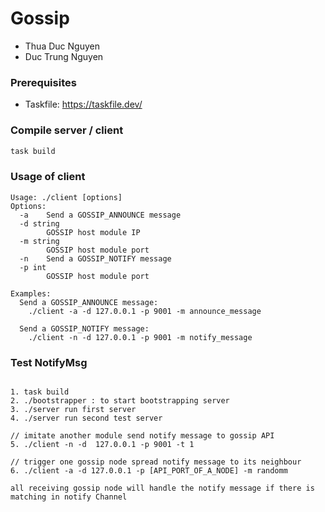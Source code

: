 # Gossip

- Thua Duc Nguyen
- Duc Trung Nguyen

### Prerequisites
- Taskfile: https://taskfile.dev/

### Compile server / client
```bash
task build
```

### Usage of client 

```
Usage: ./client [options]
Options:
  -a    Send a GOSSIP_ANNOUNCE message
  -d string
        GOSSIP host module IP
  -m string
        GOSSIP host module port
  -n    Send a GOSSIP_NOTIFY message
  -p int
        GOSSIP host module port

Examples:
  Send a GOSSIP_ANNOUNCE message:
    ./client -a -d 127.0.0.1 -p 9001 -m announce_message

  Send a GOSSIP_NOTIFY message:
    ./client -n -d 127.0.0.1 -p 9001 -m notify_message
```


### Test NotifyMsg
```

1. task build
2. ./bootstrapper : to start bootstrapping server
3. ./server run first server
4. ./server run second test server 

// imitate another module send notify message to gossip API
5. ./client -n -d  127.0.0.1 -p 9001 -t 1  

// trigger one gossip node spread notify message to its neighbour
6. ./client -a -d 127.0.0.1 -p [API_PORT_OF_A_NODE] -m randomm

all receiving gossip node will handle the notify message if there is matching in notify Channel
```

